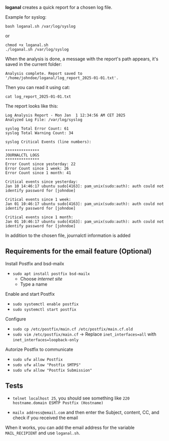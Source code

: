 **loganal** creates a quick report for a chosen log file.

Example for syslog:
```
bash loganal.sh /var/log/syslog
```
or
```
chmod +x loganal.sh
./loganal.sh /var/log/syslog
```

When the analysis is done, a message with the report's path appears, it's saved in the current folder: 
```
Analysis complete. Report saved to '/home/johndoe/loganal/log_report_2025-01-01.txt'.
```
Then you can read it using cat:
```
cat log_report_2025-01-01.txt
```
The report looks like this:
```
Log Analysis Report - Mon Jan  1 12:34:56 AM CET 2025
Analyzed Log File: /var/log/syslog

syslog Total Error Count: 61
syslog Total Warning Count: 34

syslog Critical Events (line numbers):

***************
JOURNALCTL LOGS
***************
Error Count since yesterday: 22
Error Count since 1 week: 26
Error Count since 1 month: 41

Critical events since yesterday: 
Jan 10 14:46:17 ubuntu sudo[4163]: pam_unix(sudo:auth): auth could not identify password for [johndoe]

Critical events since 1 week: 
Jan 01 10:46:17 ubuntu sudo[4163]: pam_unix(sudo:auth): auth could not identify password for [johndoe]

Critical events since 1 month: 
Jan 01 10:46:17 ubuntu sudo[4163]: pam_unix(sudo:auth): auth could not identify password for [johndoe]
```
In addition to the chosen file, journalctl information is added

## Requirements for the email feature (Optional)

Install Postfix and bsd-mailx
- `sudo apt install postfix bsd-mailx`
    - Choose *internet site*
    - Type a name

Enable and start Postfix
- `sudo systemctl enable postfix`
- `sudo systemctl start postfix`

Configure
- `sudo cp /etc/postfix/main.cf /etc/postfix/main.cf.old`
- `sudo vim /etc/postfix/main.cf`
     → Replace `inet_interfaces=all` with `inet_interfaces=loopback-only`

Autorize Postfix to communicate
- `sudo ufw allow Postfix`
- `sudo ufw allow "Postfix SMTPS"`
- `sudo ufw allow "Postfix Submission"`

## Tests
- `telnet localhost 25`, you should see something like `220 hostname.domain ESMTP Postfix (Hostname)`

- `mailx address@email.com` and then enter the Subject, content, CC, and check if you received the email

When it works, you can add the email address for the variable `MAIL_RECIPIENT` and use `loganal.sh`.
